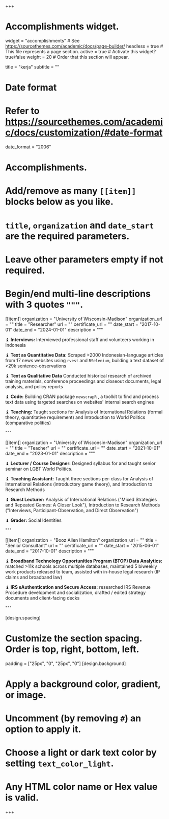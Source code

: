 +++
# Accomplishments widget.
widget = "accomplishments"  # See https://sourcethemes.com/academic/docs/page-builder/
headless = true  # This file represents a page section.
active = true  # Activate this widget? true/false
weight = 20  # Order that this section will appear.

title = "kerja"
subtitle = ""

# Date format
#   Refer to https://sourcethemes.com/academic/docs/customization/#date-format
date_format = "2006"

# Accomplishments.
#   Add/remove as many `[[item]]` blocks below as you like.
#   `title`, `organization` and `date_start` are the required parameters.
#   Leave other parameters empty if not required.
#   Begin/end multi-line descriptions with 3 quotes `"""`.

[[item]]
  organization = "University of Wisconsin-Madison"
  organization_url = ""
  title = "Researcher"
  url = ""
  certificate_url = ""
  date_start = "2017-10-01"
  date_end = "2024-01-01"
  description = """
  
  ♝ **Interviews:** Interviewed professional staff and volunteers working in Indonesia
  
  ♝ **Text as Quantitative Data:** Scraped >2000 Indonesian-language articles from 17 news websites using <code>rvest</code> and <code>RSelenium</code>, building a text dataset of >29k sentence-observations

  ♝ **Text as Qualitative Data** Conducted historical research of archived training materials, conference proceedings and closeout documents, legal analysis, and policy reports
  
  ♝ **Code:** Building CRAN package <code>newscrapR</code> , a toolkit to find and process text data using targeted searches on websites' internal search engines

  ♝ **Teaching:** Taught sections for Analysis of International Relations (formal theory, quantitative requirement) and Introduction to World Politics (comparative politics)

  """
  
  [[item]]
  organization = "University of Wisconsin-Madison"
  organization_url = ""
  title = "Teacher"
  url = ""
  certificate_url = ""
  date_start = "2021-10-01"
  date_end = "2023-01-01"
  description = """
  
  ♝ **Lecturer / Course Designer:** Designed syllabus for and taught senior seminar on LGBT World Politics.
  
  ♝ **Teaching Assistant:** Taught three sections per-class for Analysis of International Relations (introductory game theory), and Introduction to Research Methods

  ♝ **Guest Lecturer:** Analysis of International Relations ("Mixed Strategies and Repeated Games: A Closer Look"), Introduction to Research Methods ("Interviews, Participant-Observation, and Direct Observation")
  
  ♝ **Grader:** Social Identities

  """
  
  
  
  [[item]]
  organization = "Booz Allen Hamilton"
  organization_url = ""
  title = "Senior Consultant"
  url = ""
  certificate_url = ""
  date_start = "2015-06-01"
  date_end = "2017-10-01"
  description = """
  
  ♝ **Broadband Technology Opportunities Program (BTOP) Data Analytics:** matched >11k schools across multiple databases, maintained 5 biweekly work products released to team, assisted with in-house legal research (IP claims and broadband law)
  
  ♝ **IRS eAuthentication and Secure Access:** researched IRS Revenue Procedure development and socialization, drafted / edited strategy documents and client-facing decks  

  """
  
  


[design.spacing]
  # Customize the section spacing. Order is top, right, bottom, left.
  padding = ["25px", "0", "25px", "0"]
[design.background]
  # Apply a background color, gradient, or image.
  #   Uncomment (by removing `#`) an option to apply it.
  #   Choose a light or dark text color by setting `text_color_light`.
  #   Any HTML color name or Hex value is valid.
  
  
+++
